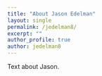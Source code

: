 ```yaml
---
title: "About Jason Edelman"
layout: single
permalink: /jedelman8/
excerpt: ""
author_profile: true
author: jedelman8
---
```

Text about Jason.
